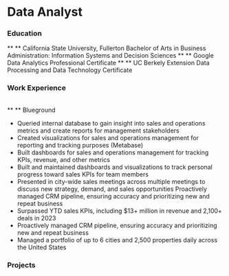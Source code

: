 # Data Analyst

### Education
** ** California State University, Fullerton
Bachelor of Arts in Business Administration: Information Systems and Decision Sciences
** ** Google Data Analytics Professional Certificate
** ** UC Berkely Extension 
Data Processing and Data Technology Certificate 

###  Work Experience

###### 
** ** Blueground 
* Queried internal database to gain insight into sales and operations metrics and create reports for management stakeholders
* Created visualizations for sales and operations management for reporting and tracking purposes (Metabase)
* Built dashboards for sales and operations management for tracking KPIs, revenue, and other metrics
* Built and maintained dashboards and visualizations to track personal progress toward sales KPIs for team members
* Presented in city-wide sales meetings across multiple meetings to discuss new strategy, demand, and sales opportunities  Proactively managed CRM pipeline, ensuring accuracy and prioritizing new and repeat business  
* Surpassed YTD sales KPIs, including $13+ million in revenue and 2,100+ deals in 2023
* Proactively managed CRM pipeline, ensuring accuracy and prioritizing new and repeat business
* Managed a portfolio of up to 6 cities and 2,500 properties daily across the United States


### Projects
